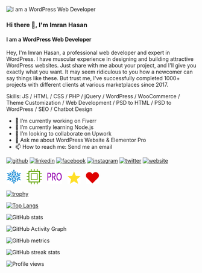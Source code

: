![I am a WordPress Web Developer](https://media.licdn.com/dms/image/D5616AQFHfCwzqkLESQ/profile-displaybackgroundimage-shrink_350_1400/0/1695292908678?e=1701302400&v=beta&t=Pbnmt37QspwzbnkSL1CSOuIwQb-FuUDR34DGpAmVgxk)

### Hi there 👋, I'm Imran Hasan
#### I am a WordPress Web Developer

Hey, I'm Imran Hasan, a professional web developer and expert in WordPress. I have muscular experience in designing and building attractive WordPress websites. Just share with me about your project, and I'll give you exactly what you want. It may seem ridiculous to you how a newcomer can say things like these. But trust me, I've successfully completed 1000+ projects with different clients at various marketplaces since 2017.

Skills: JS / HTML / CSS / PHP / jQuery / WordPress / WooCommerce / Theme Customization / Web Development / PSD to HTML / PSD to WordPress / SEO / Chatbot Design

- 🔭 I’m currently working on Fiverr 
- 🌱 I’m currently learning Node.js 
- 👯 I’m looking to collaborate on Upwork 
- 💬 Ask me about WordPress Website & Elementor Pro 
- 📫 How to reach me: Send me an email 


[<img src='https://cdn.jsdelivr.net/npm/simple-icons@3.0.1/icons/github.svg' alt='github' height='40'>](https://github.com/ImranWebdevs)  [<img src='https://cdn.jsdelivr.net/npm/simple-icons@3.0.1/icons/linkedin.svg' alt='linkedin' height='40'>](https://www.linkedin.com/in/imrnhasan/)  [<img src='https://cdn.jsdelivr.net/npm/simple-icons@3.0.1/icons/facebook.svg' alt='facebook' height='40'>](https://www.facebook.com/spider2834)  [<img src='https://cdn.jsdelivr.net/npm/simple-icons@3.0.1/icons/instagram.svg' alt='instagram' height='40'>](https://www.instagram.com/spyder2834/)  [<img src='https://cdn.jsdelivr.net/npm/simple-icons@3.0.1/icons/twitter.svg' alt='twitter' height='40'>](https://twitter.com/ImranHa2834)  [<img src='https://cdn.jsdelivr.net/npm/simple-icons@3.0.1/icons/icloud.svg' alt='website' height='40'>](www.codermonks.com)  

<a href='https://archiveprogram.github.com/'><img src='https://raw.githubusercontent.com/acervenky/animated-github-badges/master/assets/acbadge.gif' width='40' height='40'></a> <a href='https://docs.github.com/en/developers'><img src='https://raw.githubusercontent.com/acervenky/animated-github-badges/master/assets/devbadge.gif' width='40' height='40'></a> <a href='https://github.com/pricing'><img src='https://raw.githubusercontent.com/acervenky/animated-github-badges/master/assets/pro.gif' width='40' height='40'></a> <a href='https://stars.github.com/'><img src='https://raw.githubusercontent.com/acervenky/animated-github-badges/master/assets/starbadge.gif' width='35' height='35'></a> <a href='https://docs.github.com/en/github/supporting-the-open-source-community-with-github-sponsors'><img src='https://raw.githubusercontent.com/acervenky/animated-github-badges/master/assets/sponsorbadge.gif' width='35' height='35'></a> 

[![trophy](https://github-profile-trophy.vercel.app/?username=ImranWebdevs)](https://github.com/ryo-ma/github-profile-trophy)

[![Top Langs](https://github-readme-stats.vercel.app/api/top-langs/?username=ImranWebdevs)](https://github.com/anuraghazra/github-readme-stats)

![GitHub stats](https://github-readme-stats.vercel.app/api?username=ImranWebdevs&show_icons=true)  

![GitHub Activity Graph](https://activity-graph.herokuapp.com/graph?username=ImranWebdevs)  

![GitHub metrics](https://metrics.lecoq.io/ImranWebdevs)  

![GitHub streak stats](https://streak-stats.demolab.com/?user=ImranWebdevs)  

![Profile views](https://gpvc.arturio.dev/ImranWebdevs)  
